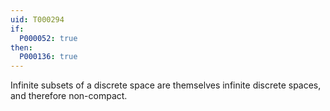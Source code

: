 ```yaml
---
uid: T000294
if:
  P000052: true
then:
  P000136: true
---
```


Infinite subsets of a discrete space are themselves infinite discrete spaces, and therefore non-compact.
